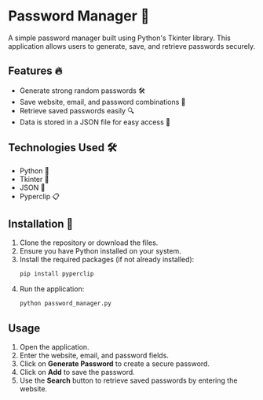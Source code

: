# Password Manager 🔐

A simple password manager built using Python's Tkinter library. This application allows users to generate, save, and retrieve passwords securely.

## Features 🔥

- Generate strong random passwords 🛠️
- Save website, email, and password combinations 💾
- Retrieve saved passwords easily 🔍
- Data is stored in a JSON file for easy access 📂

## Technologies Used 🛠️

- Python 🐍
- Tkinter 🎨
- JSON 📄
- Pyperclip 📋

## Installation 🚀

1. Clone the repository or download the files.
2. Ensure you have Python installed on your system.
3. Install the required packages (if not already installed):
   ```bash
   pip install pyperclip
4. Run the application:
   ```bash
   python password_manager.py

## Usage
1. Open the application.
2. Enter the website, email, and password fields.
3. Click on **Generate Password** to create a secure password.
4. Click on **Add** to save the password.
5. Use the **Search** button to retrieve saved passwords by entering the website.
